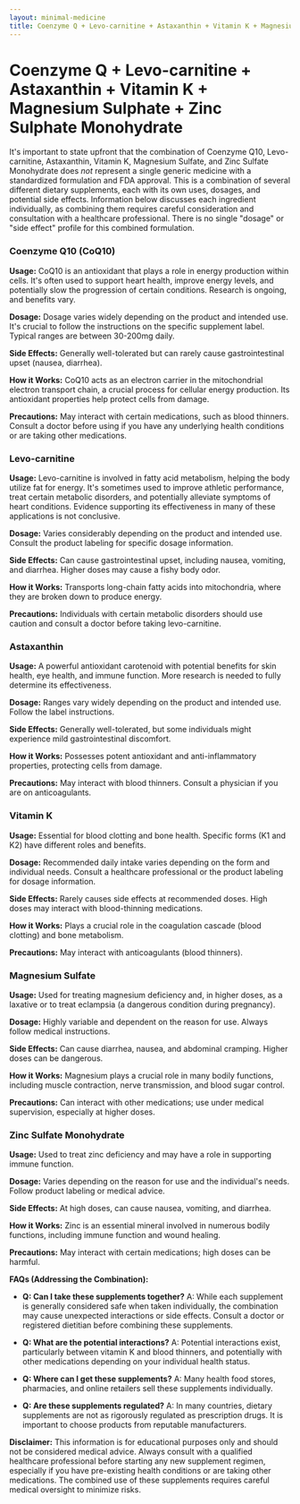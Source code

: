 ```yaml
---
layout: minimal-medicine
title: Coenzyme Q + Levo-carnitine + Astaxanthin + Vitamin K + Magnesium Sulphate + Zinc Sulphate Monohydrate
---
```


# Coenzyme Q + Levo-carnitine + Astaxanthin + Vitamin K + Magnesium Sulphate + Zinc Sulphate Monohydrate
It's important to state upfront that the combination of Coenzyme Q10, Levo-carnitine, Astaxanthin, Vitamin K, Magnesium Sulfate, and Zinc Sulfate Monohydrate does *not* represent a single generic medicine with a standardized formulation and FDA approval.  This is a combination of several different dietary supplements, each with its own uses, dosages, and potential side effects.  Information below discusses each ingredient individually, as combining them requires careful consideration and consultation with a healthcare professional.  There is no single "dosage" or "side effect" profile for this combined formulation.


### Coenzyme Q10 (CoQ10)

**Usage:** CoQ10 is an antioxidant that plays a role in energy production within cells. It's often used to support heart health, improve energy levels, and potentially slow the progression of certain conditions.  Research is ongoing, and benefits vary.

**Dosage:**  Dosage varies widely depending on the product and intended use.  It's crucial to follow the instructions on the specific supplement label.  Typical ranges are between 30-200mg daily.

**Side Effects:** Generally well-tolerated but can rarely cause gastrointestinal upset (nausea, diarrhea).

**How it Works:** CoQ10 acts as an electron carrier in the mitochondrial electron transport chain, a crucial process for cellular energy production.  Its antioxidant properties help protect cells from damage.

**Precautions:**  May interact with certain medications, such as blood thinners. Consult a doctor before using if you have any underlying health conditions or are taking other medications.



### Levo-carnitine

**Usage:** Levo-carnitine is involved in fatty acid metabolism, helping the body utilize fat for energy. It's sometimes used to improve athletic performance, treat certain metabolic disorders, and potentially alleviate symptoms of heart conditions.  Evidence supporting its effectiveness in many of these applications is not conclusive.

**Dosage:** Varies considerably depending on the product and intended use. Consult the product labeling for specific dosage information.

**Side Effects:** Can cause gastrointestinal upset, including nausea, vomiting, and diarrhea.  Higher doses may cause a fishy body odor.

**How it Works:** Transports long-chain fatty acids into mitochondria, where they are broken down to produce energy.

**Precautions:** Individuals with certain metabolic disorders should use caution and consult a doctor before taking levo-carnitine.


### Astaxanthin

**Usage:**  A powerful antioxidant carotenoid with potential benefits for skin health, eye health, and immune function.  More research is needed to fully determine its effectiveness.

**Dosage:**  Ranges vary widely depending on the product and intended use.  Follow the label instructions.

**Side Effects:** Generally well-tolerated, but some individuals might experience mild gastrointestinal discomfort.

**How it Works:**  Possesses potent antioxidant and anti-inflammatory properties, protecting cells from damage.

**Precautions:** May interact with blood thinners. Consult a physician if you are on anticoagulants.



### Vitamin K

**Usage:**  Essential for blood clotting and bone health.  Specific forms (K1 and K2) have different roles and benefits.

**Dosage:**  Recommended daily intake varies depending on the form and individual needs.  Consult a healthcare professional or the product labeling for dosage information.

**Side Effects:**  Rarely causes side effects at recommended doses.  High doses may interact with blood-thinning medications.

**How it Works:**  Plays a crucial role in the coagulation cascade (blood clotting) and bone metabolism.

**Precautions:**  May interact with anticoagulants (blood thinners).


### Magnesium Sulfate

**Usage:**  Used for treating magnesium deficiency and, in higher doses, as a laxative or to treat eclampsia (a dangerous condition during pregnancy).

**Dosage:**  Highly variable and dependent on the reason for use.  Always follow medical instructions.

**Side Effects:**  Can cause diarrhea, nausea, and abdominal cramping. Higher doses can be dangerous.

**How it Works:**  Magnesium plays a crucial role in many bodily functions, including muscle contraction, nerve transmission, and blood sugar control.

**Precautions:**  Can interact with other medications; use under medical supervision, especially at higher doses.


### Zinc Sulfate Monohydrate

**Usage:**  Used to treat zinc deficiency and may have a role in supporting immune function.

**Dosage:**  Varies depending on the reason for use and the individual's needs.  Follow product labeling or medical advice.

**Side Effects:**  At high doses, can cause nausea, vomiting, and diarrhea.

**How it Works:**  Zinc is an essential mineral involved in numerous bodily functions, including immune function and wound healing.

**Precautions:**  May interact with certain medications; high doses can be harmful.


**FAQs (Addressing the Combination):**

* **Q: Can I take these supplements together?** A:  While each supplement is generally considered safe when taken individually, the combination may cause unexpected interactions or side effects.  Consult a doctor or registered dietitian before combining these supplements.

* **Q: What are the potential interactions?** A:  Potential interactions exist, particularly between vitamin K and blood thinners, and potentially with other medications depending on your individual health status.

* **Q:  Where can I get these supplements?** A:  Many health food stores, pharmacies, and online retailers sell these supplements individually.

* **Q: Are these supplements regulated?** A:  In many countries, dietary supplements are not as rigorously regulated as prescription drugs.  It is important to choose products from reputable manufacturers.


**Disclaimer:** This information is for educational purposes only and should not be considered medical advice. Always consult with a qualified healthcare professional before starting any new supplement regimen, especially if you have pre-existing health conditions or are taking other medications.  The combined use of these supplements requires careful medical oversight to minimize risks.
